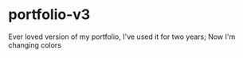 # portfolio-v3
Ever loved version of my portfolio, I've used it for two years; Now I'm changing colors 
